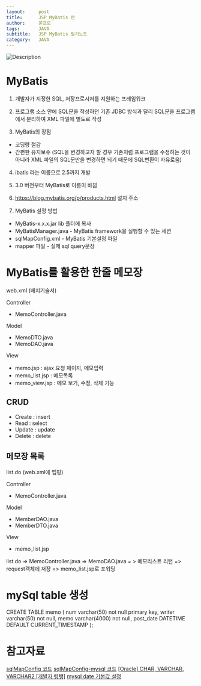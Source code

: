 ```yaml
---
layout:     post
title:      JSP MyBatis 란
author:     쭌프로
tags:       JAVA
subtitle:   JSP MyBatis 필기노트
category:   JAVA
---
```


<!-- Start Writing Below in Markdown -->

![Description](https://alalstjr.github.io/jjunpro.github.io/img/java_bg.png)

# MyBatis

1. 개발자가 지정한 SQL, 저장프로시저를 지원하는 프레임워크

2. 프로그램 소스 안에 SQL문을 작성하던 기존 JDBC 방식과 달리 SQL문을 프로그램에서 분리하여 XML 파일에 별도로 작성

3. MyBatis의 장점
  - 코딩량 절감
  - 간편한 유지보수 (SQL을 변경하고자 할 경우 기존처럼 프로그램을 수정하는 것이 아니라 
  XML 파일의 SQL문만을 변경하면 되기 때문에 SQL변환이 자유로움)
  
4. ibatis 라는 이름으로 2.5까지 개발

5. 3.0 버전부터 MyBatis로 이름이 바뀜

6. https://blog.mybatis.org/p/products.html 설치 주소

7. MyBatis 설정 방법
  - MyBatis-x.x.x.jar lib 폴더에 복사
  - MyBatisManager.java - MyBatis framework을 실행할 수 있는 세션
  - sqlMapConfig.xml - MyBatis 기본설정 파일
  - mapper 파일 - 실제 sql query문장
  
# MyBatis를 활용한 한줄 메모장

web.xml (배치기술서)

Controller
  - MemoController.java
  
Model
  - MemoDTO.java
  - MemoDAO.java

View
  - memo.jsp : ajax 요청 페이지, 메모입력
  - memo_list.jsp : 메모목록
  - memo_view.jsp : 메모 보기, 수정, 삭제 기능
  
## CRUD

- Create : insert
- Read : select
- Update : update
- Delete : delete

## 메모장 목록

list.do (web.xml에 맵핑)

Controller
  - MemoController.java

Model
  - MemberDAO.java
  - MemberDTO.java
  
View
  - memo_list.jsp
  
list.do => MemoController.java => MemoDAO.java = > 메모리스트 리턴 =>
request객체에 저장 => memo_list.jsp로 포워딩

# mySql table 생성

CREATE TABLE memo (
  num varchar(50) not null primary key,
  writer varchar(50) not null,
  memo varchar(4000) not null,
  post_date DATETIME DEFAULT CURRENT_TIMESTAMP
);

# 참고자료

<a href="https://hyeonstorage.tistory.com/278">sqlMapConfig 코드</a>
<a href="https://hunit.tistory.com/200">sqlMapConfig-mysql 코드</a>
<a href="https://0taeng.tistory.com/26">[Oracle] CHAR, VARCHAR, VARCHAR2 [개발자 령탱]</a>
<a href="https://jsonobject.tistory.com/122">mysql date 기본값 설정</a>
